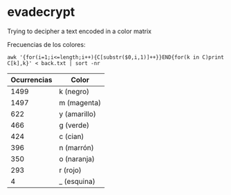 # evadecrypt
Trying to decipher a text encoded in a color matrix

Frecuencias de los colores:

    awk '{for(i=1;i<=length;i++){C[substr($0,i,1)]++}}END{for(k in C)print C[k],k}' < back.txt | sort -nr

| Ocurrencias | Color |
|-------------|-------|
| 1499 | k (negro) |
| 1497 | m (magenta) |
| 622 | y (amarillo) |
| 466 | g (verde) |
| 424 | c (cian) |
| 396 | n (marrón) |
| 350 | o (naranja) |
| 293 | r (rojo) |
| 4 | _ (esquina) |
